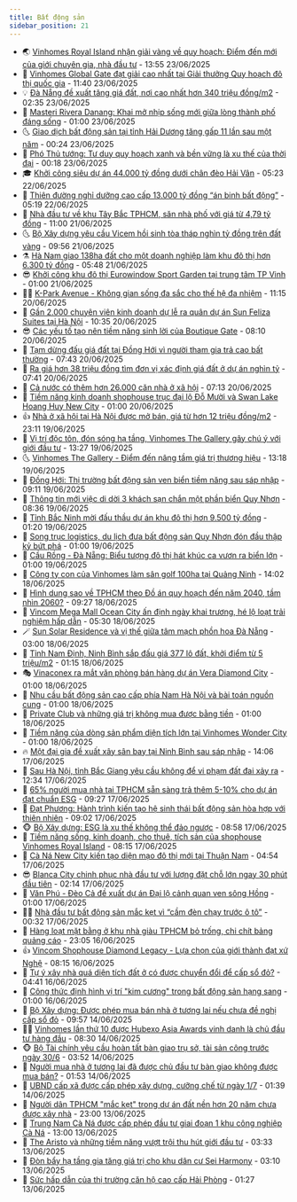 ```yaml
---
title: Bất động sản
sidebar_position: 21
---
```


<!-- dantri-bat-dong-san:START -->
- 🌏 [Vinhomes Royal Island nhận giải vàng về quy hoạch: Điểm đến mới của giới chuyên gia, nhà đầu tư](https://dantri.com.vn/bat-dong-san/vinhomes-royal-island-nhan-giai-vang-ve-quy-hoach-diem-den-moi-cua-gioi-chuyen-gia-nha-dau-tu-20250623203810495.htm) - 13:55 23/06/2025
- 👹 [Vinhomes Global Gate đạt giải cao nhất tại Giải thưởng Quy hoạch đô thị quốc gia](https://dantri.com.vn/bat-dong-san/vinhomes-global-gate-dat-giai-cao-nhat-tai-giai-thuong-quy-hoach-do-thi-quoc-gia-20250623180726067.htm) - 11:40 23/06/2025
- 💡 [Đà Nẵng đề xuất tăng giá đất, nơi cao nhất hơn 340 triệu đồng/m2](https://dantri.com.vn/bat-dong-san/da-nang-de-xuat-tang-gia-dat-noi-cao-nhat-hon-340-trieu-dongm2-20250623081506193.htm) - 02:35 23/06/2025
- 🌋 [Masteri Rivera Danang: Khai mở nhịp sống mới giữa lòng thành phố đáng sống](https://dantri.com.vn/bat-dong-san/masteri-rivera-danang-khai-mo-nhip-song-moi-giua-long-thanh-pho-dang-song-20250621144001415.htm) - 01:00 23/06/2025
- 🌜 [Giao dịch bất động sản tại tỉnh Hải Dương tăng gấp 11 lần sau một năm](https://dantri.com.vn/bat-dong-san/giao-dich-bat-dong-san-tai-tinh-hai-duong-tang-gap-11-lan-sau-mot-nam-20250623022850806.htm) - 00:24 23/06/2025
- 💃 [Phó Thủ tướng: Tư duy quy hoạch xanh và bền vững là xu thế của thời đại](https://dantri.com.vn/bat-dong-san/pho-thu-tuong-tu-duy-quy-hoach-xanh-va-ben-vung-la-xu-the-cua-thoi-dai-20250623010047645.htm) - 00:18 23/06/2025
- 🎓 [Khởi công siêu dự án 44.000 tỷ đồng dưới chân đèo Hải Vân](https://dantri.com.vn/bat-dong-san/khoi-cong-sieu-du-an-44000-ty-dong-duoi-chan-deo-hai-van-20250622112701309.htm) - 05:23 22/06/2025
- 🌝 [Thiên đường nghỉ dưỡng cao cấp 13.000 tỷ đồng “án binh bất động”](https://dantri.com.vn/bat-dong-san/thien-duong-nghi-duong-cao-cap-13000-ty-dong-an-binh-bat-dong-20250619182651012.htm) - 05:19 22/06/2025
- 🧐 [Nhà đầu tư về khu Tây Bắc TPHCM, săn nhà phố với giá từ 4,79 tỷ đồng](https://dantri.com.vn/bat-dong-san/nha-dau-tu-ve-khu-tay-bac-tphcm-san-nha-pho-voi-gia-tu-479-ty-dong-20250621165603864.htm) - 11:00 21/06/2025
- 🌜 [Bộ Xây dựng yêu cầu Vicem hồi sinh tòa tháp nghìn tỷ đồng trên đất vàng](https://dantri.com.vn/bat-dong-san/bo-xay-dung-yeu-cau-vicem-hoi-sinh-toa-thap-nghin-ty-dong-tren-dat-vang-20250621155532857.htm) - 09:56 21/06/2025
- ⚗️ [Hà Nam giao 138ha đất cho một doanh nghiệp làm khu đô thị hơn 6.300 tỷ đồng](https://dantri.com.vn/bat-dong-san/ha-nam-giao-138ha-dat-cho-mot-doanh-nghiep-lam-khu-do-thi-hon-6300-ty-dong-20250621044949447.htm) - 05:48 21/06/2025
- 😎 [Khởi công khu đô thị Eurowindow Sport Garden tại trung tâm TP Vinh](https://dantri.com.vn/bat-dong-san/khoi-cong-khu-do-thi-eurowindow-sport-garden-tai-trung-tam-tp-vinh-20250620224649931.htm) - 01:00 21/06/2025
- 🧑‍🏫 [K-Park Avenue - Không gian sống đa sắc cho thế hệ đa nhiệm](https://dantri.com.vn/bat-dong-san/k-park-avenue-khong-gian-song-da-sac-cho-the-he-da-nhiem-20250620175927303.htm) - 11:15 20/06/2025
- 💪 [Gần 2.000 chuyên viên kinh doanh dự lễ ra quân dự án Sun Feliza Suites tại Hà Nội](https://dantri.com.vn/bat-dong-san/gan-2000-chuyen-vien-kinh-doanh-du-le-ra-quan-du-an-sun-feliza-suites-tai-ha-noi-20250620173442591.htm) - 10:35 20/06/2025
- 😎 [Các yếu tố tạo nên tiềm năng sinh lời của Boutique Gate](https://dantri.com.vn/bat-dong-san/cac-yeu-to-tao-nen-tiem-nang-sinh-loi-cua-boutique-gate-20250620144731070.htm) - 08:10 20/06/2025
- 🧠 [Tạm dừng đấu giá đất tại Đồng Hới vì người tham gia trả cao bất thường](https://dantri.com.vn/bat-dong-san/tam-dung-dau-gia-dat-tai-dong-hoi-vi-nguoi-tham-gia-tra-cao-bat-thuong-20250619113435795.htm) - 07:43 20/06/2025
- 🧰 [Ra giá hơn 38 triệu đồng tìm đơn vị xác định giá đất ở dự án nghìn tỷ](https://dantri.com.vn/bat-dong-san/ra-gia-hon-38-trieu-dong-tim-don-vi-xac-dinh-gia-dat-o-du-an-nghin-ty-20250620081957913.htm) - 07:41 20/06/2025
- 🤩 [Cả nước có thêm hơn 26.000 căn nhà ở xã hội](https://dantri.com.vn/bat-dong-san/ca-nuoc-co-them-hon-26000-can-nha-o-xa-hoi-20250620115550030.htm) - 07:13 20/06/2025
- 🦆 [Tiềm năng kinh doanh shophouse trục đại lộ Đỗ Mười và Swan Lake Hoang Huy New City](https://dantri.com.vn/bat-dong-san/tiem-nang-kinh-doanh-shophouse-truc-dai-lo-do-muoi-va-swan-lake-hoang-huy-new-city-20250619220651739.htm) - 01:00 20/06/2025
- 👍 [Nhà ở xã hội tại Hà Nội được mở bán, giá từ hơn 12 triệu đồng/m2](https://dantri.com.vn/bat-dong-san/nha-o-xa-hoi-tai-ha-noi-duoc-mo-ban-gia-tu-hon-12-trieu-dongm2-20250620012039325.htm) - 23:11 19/06/2025
- 🙉 [Vị trí độc tôn, đón sóng hạ tầng, Vinhomes The Gallery gây chú ý với giới đầu tư](https://dantri.com.vn/bat-dong-san/vi-tri-doc-ton-don-song-ha-tang-vinhomes-the-gallery-gay-chu-y-voi-gioi-dau-tu-20250619201711508.htm) - 13:27 19/06/2025
- 🌜 [Vinhomes The Gallery - Điểm đến nâng tầm giá trị thương hiệu](https://dantri.com.vn/bat-dong-san/vinhomes-the-gallery-diem-den-nang-tam-gia-tri-thuong-hieu-20250619194552287.htm) - 13:18 19/06/2025
- 🌋 [Đồng Hới: Thị trường bất động sản ven biển tiềm năng sau sáp nhập](https://dantri.com.vn/bat-dong-san/dong-hoi-thi-truong-bat-dong-san-ven-bien-tiem-nang-sau-sap-nhap-20250619153402267.htm) - 09:11 19/06/2025
- 🥰 [Thông tin mới việc di dời 3 khách sạn chắn một phần biển Quy Nhơn](https://dantri.com.vn/bat-dong-san/thong-tin-moi-viec-di-doi-3-khach-san-chan-mot-phan-bien-quy-nhon-20250618104627644.htm) - 08:36 19/06/2025
- 💯 [Tỉnh Bắc Ninh mời đấu thầu dự án khu đô thị hơn 9.500 tỷ đồng](https://dantri.com.vn/bat-dong-san/tinh-bac-ninh-moi-dau-thau-du-an-khu-do-thi-hon-9500-ty-dong-20250619020923846.htm) - 01:20 19/06/2025
- 🤩 [Song trục logistics, du lịch đưa bất động sản Quy Nhơn đón đầu thập kỷ bứt phá](https://dantri.com.vn/bat-dong-san/song-truc-logistics-du-lich-dua-bat-dong-san-quy-nhon-don-dau-thap-ky-but-pha-20250618180706265.htm) - 01:00 19/06/2025
- 💄 [Cầu Rồng - Đà Nẵng: Biểu tượng đô thị hát khúc ca vươn ra biển lớn](https://dantri.com.vn/bat-dong-san/cau-rong-da-nang-bieu-tuong-do-thi-hat-khuc-ca-vuon-ra-bien-lon-20250618175232692.htm) - 01:00 19/06/2025
- 🦍 [Công ty con của Vinhomes làm sân golf 100ha tại Quảng Ninh](https://dantri.com.vn/bat-dong-san/cong-ty-con-cua-vinhomes-lam-san-golf-100ha-tai-quang-ninh-20250618163508084.htm) - 14:02 18/06/2025
- 🎡 [Hình dung sao về TPHCM theo Đồ án quy hoạch đến năm 2040, tầm nhìn 2060?](https://dantri.com.vn/bat-dong-san/hinh-dung-sao-ve-tphcm-theo-do-an-quy-hoach-den-nam-2040-tam-nhin-2060-20250618154851042.htm) - 09:27 18/06/2025
- 🐎 [Vincom Mega Mall Ocean City ấn định ngày khai trương, hé lộ loạt trải nghiệm hấp dẫn](https://dantri.com.vn/bat-dong-san/vincom-mega-mall-ocean-city-an-dinh-ngay-khai-truong-he-lo-loat-trai-nghiem-hap-dan-20250618114658568.htm) - 05:30 18/06/2025
- 🪄 [Sun Solar Residence và vị thế giữa tâm mạch phồn hoa Đà Nẵng](https://dantri.com.vn/bat-dong-san/sun-solar-residence-va-vi-the-giua-tam-mach-phon-hoa-da-nang-20250617225714160.htm) - 03:00 18/06/2025
- 💼 [Tỉnh Nam Định, Ninh Bình sắp đấu giá 377 lô đất, khởi điểm từ 5 triệu/m2](https://dantri.com.vn/bat-dong-san/tinh-nam-dinh-ninh-binh-sap-dau-gia-377-lo-dat-khoi-diem-tu-5-trieum2-20250618020932773.htm) - 01:15 18/06/2025
- 🎭 [Vinaconex ra mắt văn phòng bán hàng dự án Vera Diamond City](https://dantri.com.vn/bat-dong-san/vinaconex-ra-mat-van-phong-ban-hang-du-an-vera-diamond-city-20250617225108470.htm) - 01:00 18/06/2025
- 🐻 [Nhu cầu bất động sản cao cấp phía Nam Hà Nội và bài toán nguồn cung](https://dantri.com.vn/bat-dong-san/nhu-cau-bat-dong-san-cao-cap-phia-nam-ha-noi-va-bai-toan-nguon-cung-20250617231920525.htm) - 01:00 18/06/2025
- 💃 [Private Club và những giá trị không mua được bằng tiền](https://dantri.com.vn/bat-dong-san/private-club-va-nhung-gia-tri-khong-mua-duoc-bang-tien-20250617231059988.htm) - 01:00 18/06/2025
- 🦣 [Tiềm năng của dòng sản phẩm diện tích lớn tại Vinhomes Wonder City](https://dantri.com.vn/bat-dong-san/tiem-nang-cua-dong-san-pham-dien-tich-lon-tai-vinhomes-wonder-city-20250617223508568.htm) - 01:00 18/06/2025
- 🔥 [Một đại gia đề xuất xây sân bay tại Ninh Bình sau sáp nhập](https://dantri.com.vn/bat-dong-san/mot-dai-gia-de-xuat-xay-san-bay-tai-ninh-binh-sau-sap-nhap-20250617093738017.htm) - 14:06 17/06/2025
- 🤩 [Sau Hà Nội, tỉnh Bắc Giang yêu cầu không để vi phạm đất đai xảy ra](https://dantri.com.vn/bat-dong-san/sau-ha-noi-tinh-bac-giang-yeu-cau-khong-de-vi-pham-dat-dai-xay-ra-20250617162241615.htm) - 12:34 17/06/2025
- 🥳 [65% người mua nhà tại TPHCM sẵn sàng trả thêm 5-10% cho dự án đạt chuẩn ESG](https://dantri.com.vn/bat-dong-san/65-nguoi-mua-nha-tai-tphcm-san-sang-tra-them-5-10-cho-du-an-dat-chuan-esg-20250617152656485.htm) - 09:27 17/06/2025
- 🤗 [Đạt Phương: Hành trình kiến tạo hệ sinh thái bất động sản hòa hợp với thiên nhiên](https://dantri.com.vn/bat-dong-san/dat-phuong-hanh-trinh-kien-tao-he-sinh-thai-bat-dong-san-hoa-hop-voi-thien-nhien-20250617152923119.htm) - 09:02 17/06/2025
- 🐵 [Bộ Xây dựng: ESG là xu thế không thể đảo ngược](https://dantri.com.vn/bat-dong-san/bo-xay-dung-esg-la-xu-the-khong-the-dao-nguoc-20250617125550163.htm) - 08:58 17/06/2025
- 🤖 [Tiềm năng sống, kinh doanh, cho thuê, tích sản của shophouse Vinhomes Royal Island](https://dantri.com.vn/bat-dong-san/tiem-nang-song-kinh-doanh-cho-thue-tich-san-cua-shophouse-vinhomes-royal-island-20250617144830548.htm) - 08:15 17/06/2025
- 👺 [Cà Ná New City kiến tạo diện mạo đô thị mới tại Thuận Nam](https://dantri.com.vn/bat-dong-san/ca-na-new-city-kien-tao-dien-mao-do-thi-moi-tai-thuan-nam-20250617114440593.htm) - 04:54 17/06/2025
- 😎 [Blanca City chinh phục nhà đầu tư với lượng đặt chỗ lớn ngay 30 phút đầu tiên](https://dantri.com.vn/bat-dong-san/blanca-city-chinh-phuc-nha-dau-tu-voi-luong-dat-cho-lon-ngay-30-phut-dau-tien-20250617090511286.htm) - 02:14 17/06/2025
- 🤠 [Văn Phú - Đèo Cả đề xuất dự án Đại lộ cảnh quan ven sông Hồng](https://dantri.com.vn/bat-dong-san/van-phu-deo-ca-de-xuat-du-an-dai-lo-canh-quan-ven-song-hong-20250616201449092.htm) - 01:00 17/06/2025
- 👨‍🏫 [Nhà đầu tư bất động sản mắc kẹt vì “cầm đèn chạy trước ô tô”](https://dantri.com.vn/bat-dong-san/nha-dau-tu-bat-dong-san-mac-ket-vi-cam-den-chay-truoc-o-to-20250617023018535.htm) - 00:32 17/06/2025
- 🧰 [Hàng loạt mặt bằng ở khu nhà giàu TPHCM bỏ trống, chi chít bảng quảng cáo](https://dantri.com.vn/xa-hoi/hang-loat-mat-bang-o-khu-nha-giau-tphcm-bo-trong-chi-chit-bang-quang-cao-20250617011154644.htm) - 23:05 16/06/2025
- 👍 [Vincom Shophouse Diamond Legacy - Lựa chọn của giới thành đạt xứ Nghệ](https://dantri.com.vn/bat-dong-san/vincom-shophouse-diamond-legacy-lua-chon-cua-gioi-thanh-dat-xu-nghe-20250616144855421.htm) - 08:15 16/06/2025
- 🌈 [Tự ý xây nhà quá diện tích đất ở có được chuyển đổi để cấp sổ đỏ?](https://dantri.com.vn/bat-dong-san/tu-y-xay-nha-qua-dien-tich-dat-o-co-duoc-chuyen-doi-de-cap-so-do-20250616103155253.htm) - 04:41 16/06/2025
- 🐲 [Công thức định hình vị trí &quot;kim cương&quot; trong bất động sản hạng sang](https://dantri.com.vn/bat-dong-san/cong-thuc-dinh-hinh-vi-tri-kim-cuong-trong-bat-dong-san-hang-sang-20250614214834975.htm) - 01:00 16/06/2025
- 💄 [Bộ Xây dựng: Được phép mua bán nhà ở tương lai nếu chưa đề nghị cấp sổ đỏ](https://dantri.com.vn/bat-dong-san/bo-xay-dung-duoc-phep-mua-ban-nha-o-tuong-lai-neu-chua-de-nghi-cap-so-do-20250614153838487.htm) - 09:57 14/06/2025
- 👨‍🏫 [Vinhomes lần thứ 10 được Hubexo Asia Awards vinh danh là chủ đầu tư hàng đầu](https://dantri.com.vn/bat-dong-san/vinhomes-lan-thu-10-duoc-hubexo-asia-awards-vinh-danh-la-chu-dau-tu-hang-dau-20250614153017862.htm) - 08:30 14/06/2025
- 🐵 [Bộ Tài chính yêu cầu hoàn tất bàn giao trụ sở, tài sản công trước ngày 30/6](https://dantri.com.vn/kinh-doanh/bo-tai-chinh-yeu-cau-hoan-tat-ban-giao-tru-so-tai-san-cong-truoc-ngay-306-20250614092351678.htm) - 03:52 14/06/2025
- 🎉 [Người mua nhà ở tương lai đã được chủ đầu tư bàn giao không được mua bán?](https://dantri.com.vn/bat-dong-san/nguoi-mua-nha-o-tuong-lai-da-duoc-chu-dau-tu-ban-giao-khong-duoc-mua-ban-20250612170057777.htm) - 01:53 14/06/2025
- 💫 [UBND cấp xã được cấp phép xây dựng, cưỡng chế từ ngày 1/7](https://dantri.com.vn/bat-dong-san/ubnd-cap-xa-duoc-cap-phep-xay-dung-cuong-che-tu-ngay-17-20250614043839389.htm) - 01:39 14/06/2025
- 🦄 [Người dân TPHCM &quot;mắc kẹt&quot; trong dự án đất nền hơn 20 năm chưa được xây nhà](https://dantri.com.vn/xa-hoi/nguoi-dan-tphcm-mac-ket-trong-du-an-dat-nen-hon-20-nam-chua-duoc-xay-nha-20250613155743099.htm) - 23:00 13/06/2025
- 🌮 [Trung Nam Cà Ná được cấp phép đầu tư giai đoạn 1 khu công nghiệp Cà Ná](https://dantri.com.vn/bat-dong-san/trung-nam-ca-na-duoc-cap-phep-dau-tu-giai-doan-1-khu-cong-nghiep-ca-na-20250613193351262.htm) - 13:00 13/06/2025
- 💯 [The Aristo và những tiềm năng vượt trội thu hút giới đầu tư](https://dantri.com.vn/bat-dong-san/the-aristo-va-nhung-tiem-nang-vuot-troi-thu-hut-gioi-dau-tu-20250613102045576.htm) - 03:33 13/06/2025
- 🌊 [Đòn bẩy hạ tầng gia tăng giá trị cho khu dân cư Sei Harmony](https://dantri.com.vn/bat-dong-san/don-bay-ha-tang-gia-tang-gia-tri-cho-khu-dan-cu-sei-harmony-20250613095614124.htm) - 03:10 13/06/2025
- 🤖 [Sức hấp dẫn của thị trường căn hộ cao cấp Hải Phòng](https://dantri.com.vn/bat-dong-san/suc-hap-dan-cua-thi-truong-can-ho-cao-cap-hai-phong-20250613082727161.htm) - 01:27 13/06/2025<!-- dantri-bat-dong-san:END -->
